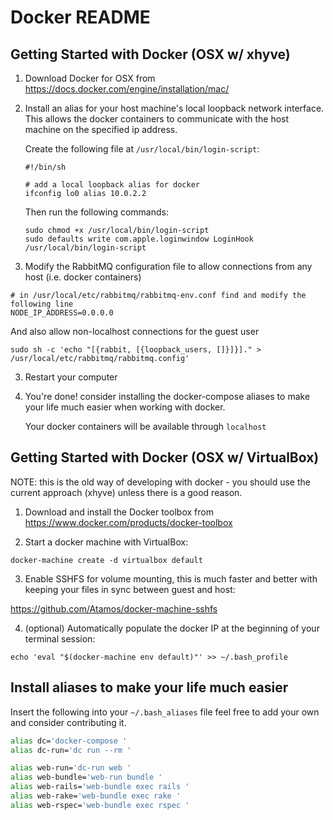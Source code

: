 
# Docker README


## Getting Started with Docker (OSX w/ xhyve)

1. Download Docker for OSX  from https://docs.docker.com/engine/installation/mac/

2. Install an alias for your host machine's local loopback network interface.  This
   allows the docker containers to communicate with the host machine on the
   specified ip address.

   Create the following file at `/usr/local/bin/login-script`:
   ```
   #!/bin/sh

   # add a local loopback alias for docker
   ifconfig lo0 alias 10.0.2.2
   ```

   Then run the following commands:
   ```
   sudo chmod +x /usr/local/bin/login-script
   sudo defaults write com.apple.loginwindow LoginHook /usr/local/bin/login-script
   ```

3. Modify the RabbitMQ configuration file to allow connections from any host (i.e. docker containers)

  ```
  # in /usr/local/etc/rabbitmq/rabbitmq-env.conf find and modify the following line
  NODE_IP_ADDRESS=0.0.0.0
  ```

  And also allow non-localhost connections for the guest user

  ```
  sudo sh -c 'echo "[{rabbit, [{loopback_users, []}]}]." > /usr/local/etc/rabbitmq/rabbitmq.config'
  ```

3. Restart your computer

4. You're done! consider installing the docker-compose aliases to make your life
   much easier when working with docker.

   Your docker containers will be available through `localhost`

## Getting Started with Docker (OSX w/ VirtualBox)

NOTE: this is the old way of developing with docker - you should use the current
approach (xhyve) unless there is a good reason.

1. Download and install the Docker toolbox from https://www.docker.com/products/docker-toolbox

2. Start a docker machine with VirtualBox:

  `docker-machine create -d virtualbox default`

3. Enable SSHFS for volume mounting, this is much faster and better with keeping your files in sync between guest and host:

  https://github.com/Atamos/docker-machine-sshfs

4. (optional) Automatically populate the docker IP at the beginning of your terminal session:

  `echo 'eval "$(docker-machine env default)"' >> ~/.bash_profile`

## Install aliases to make your life much easier

Insert the following into your `~/.bash_aliases` file feel free to add your own
and consider contributing it.

```bash
alias dc='docker-compose '
alias dc-run='dc run --rm '

alias web-run='dc-run web '
alias web-bundle='web-run bundle '
alias web-rails='web-bundle exec rails '
alias web-rake='web-bundle exec rake '
alias web-rspec='web-bundle exec rspec '
```
